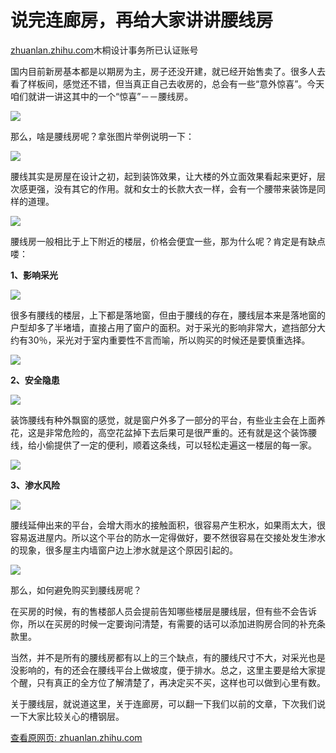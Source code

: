 # 说完连廊房，再给大家讲讲腰线房

[zhuanlan.zhihu.com](https://zhuanlan.zhihu.com/p/340898308?utm_source=wechat_session&utm_medium=social&utm_oi=933697151725432832&utm_campaign=shareopn&s_r=0)木桐设计事务所已认证账号

国内目前新房基本都是以期房为主，房子还没开建，就已经开始售卖了。很多人去看了样板间，感觉还不错，但当真正自己去收房的，总会有一些“意外惊喜”。今天咱们就讲一讲这其中的一个“惊喜”－－腰线房。

![](https://cubox.pro/c/filters:no_upscale()?imageUrl=https%3A%2F%2Fpic1.zhimg.com%2Fv2-ac6dbadd1692bb22406175aefb1e9870_b.jpg)

那么，啥是腰线房呢？拿张图片举例说明一下：

![](https://cubox.pro/c/filters:no_upscale()?imageUrl=https%3A%2F%2Fpic3.zhimg.com%2Fv2-fc51f73a1df18dda27cc7281eec3a4d2_b.jpg)

腰线其实是房屋在设计之初，起到装饰效果，让大楼的外立面效果看起来更好，层次感更强，没有其它的作用。就和女士的长款大衣一样，会有一个腰带来装饰是同样的道理。

![](https://cubox.pro/c/filters:no_upscale()?imageUrl=https%3A%2F%2Fpic1.zhimg.com%2Fv2-40e53388b663493013d90ea65fc8de74_b.jpg)

腰线房一般相比于上下附近的楼层，价格会便宜一些，那为什么呢？肯定是有缺点喽：

**1、影响采光**

![](https://cubox.pro/c/filters:no_upscale()?imageUrl=https%3A%2F%2Fpic4.zhimg.com%2Fv2-2f2599598d431d92d758e20b4f279913_b.jpg)

很多有腰线的楼层，上下都是落地窗，但由于腰线的存在，腰线层本来是落地窗的户型却多了半堵墙，直接占用了窗户的面积。对于采光的影响非常大，遮挡部分大约有30％，采光对于室内重要性不言而喻，所以购买的时候还是要慎重选择。

![](https://cubox.pro/c/filters:no_upscale()?imageUrl=https%3A%2F%2Fpic4.zhimg.com%2Fv2-73447b9b2387f42c5f8c2298be1ee473_b.jpg)

**2、安全隐患**

![](https://cubox.pro/c/filters:no_upscale()?imageUrl=https%3A%2F%2Fpic3.zhimg.com%2Fv2-32d3264e511bca74e2c70dc0d86e4912_b.jpg)

装饰腰线有种外飘窗的感觉，就是窗户外多了一部分的平台，有些业主会在上面养花，这是非常危险的，高空花盆掉下去后果可是很严重的。还有就是这个装饰腰线，给小偷提供了一定的便利，顺着这条线，可以轻松走遍这一楼层的每一家。

![](https://cubox.pro/c/filters:no_upscale()?imageUrl=https%3A%2F%2Fpic2.zhimg.com%2Fv2-5b18f8bf3edf7fcacf4196be14a876d5_b.jpg)

**3、渗水风险**

![](https://cubox.pro/c/filters:no_upscale()?imageUrl=https%3A%2F%2Fpic1.zhimg.com%2Fv2-5e2ab16f2805d692e55546581f1abcc0_b.jpg)

腰线延伸出来的平台，会增大雨水的接触面积，很容易产生积水，如果雨太大，很容易返进屋内。所以这个平台的防水一定得做好，要不然很容易在交接处发生渗水的现象，很多屋主内墙窗户边上渗水就是这个原因引起的。

![](https://cubox.pro/c/filters:no_upscale()?imageUrl=https%3A%2F%2Fpic4.zhimg.com%2Fv2-f69b69c11f06a2d3667a4fd738df5967_b.jpg)

那么，如何避免购买到腰线房呢？

在买房的时候，有的售楼部人员会提前告知哪些楼层是腰线层，但有些不会告诉你，所以在买房的时候一定要询问清楚，有需要的话可以添加进购房合同的补充条款里。

当然，并不是所有的腰线房都有以上的三个缺点，有的腰线尺寸不大，对采光也是没影响的，有的还会在腰线平台上做坡度，便于排水。总之，这里主要是给大家提个醒，只有真正的全方位了解清楚了，再决定买不买，这样也可以做到心里有数。

关于腰线层，就说道这里，关于连廊房，可以翻一下我们以前的文章，下次我们说一下大家比较关心的槽钢层。

[查看原网页: zhuanlan.zhihu.com](https://zhuanlan.zhihu.com/p/340898308?utm_source=wechat_session&utm_medium=social&utm_oi=933697151725432832&utm_campaign=shareopn&s_r=0)